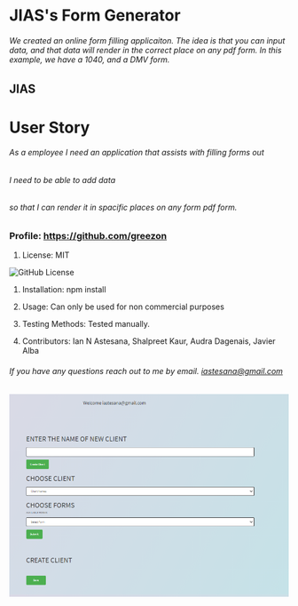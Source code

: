
# JIAS's Form Generator

###### We created an online form filling applicaiton. The idea is that you can input data, and that data will render in the correct place on any pdf form. In this example, we have a 1040, and a DMV form.

## JIAS

# User Story
###### As a employee I need an application that assists with filling forms out
###### I need to be able to add data
###### so that I can render it in spacific places on any form pdf form.

### Profile: https://github.com/greezon

1. License:
   MIT

![GitHub License](https://img.shields.io/badge/license-MIT-blue.svg)

1. Installation: 
   npm install

1. Usage: 
    Can only be used for non commercial purposes

1. Testing Methods: 
    Tested manually.

1. Contributors: 
    Ian N Astesana, Shalpreet Kaur, Audra Dagenais, Javier Alba

###### If you have any questions reach out to me by email. iastesana@gmail.com

![Alt text](./wireframe.png "Homepage")